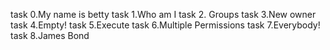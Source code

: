 task 0.My name is betty
task 1.Who am I
task 2. Groups
task 3.New owner
task 4.Empty!
task 5.Execute
task 6.Multiple Permissions
task 7.Everybody!
task 8.James Bond
